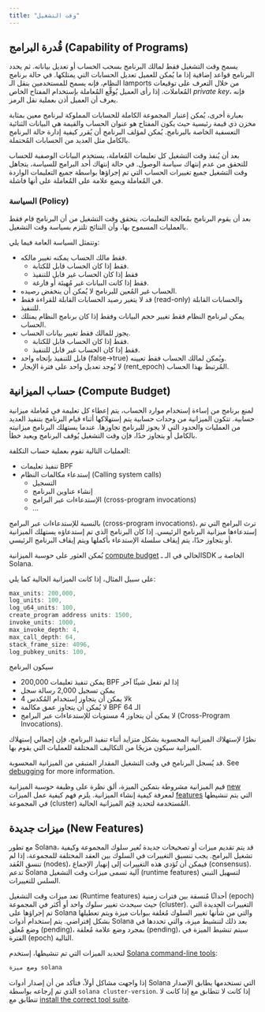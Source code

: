 ```yaml
---
title: "وقت التشغيل"
---
```


## قُدرة البرامج (Capability of Programs)

يسمح وقت التشغيل فقط لمالك البرنامج بسحب الحساب أو تعديل بياناته. ثم يحدد البرنامج قواعد إضافية إذا ما يُمكن للعميل تعديل الحسابات التي يمتلكها. في حالة برنامج النظام، فإنه يسمح للمستخدمين بنقل الـ lamports من خلال التعرف على توقيعات المُعاملات. إذا رأى العميل يُوقِّع المُعاملة بإستخدام المفتاح الخاص _private key_، فإنه يعرف أن العميل أذن بعملية نقل الرمز.

بعبارة أخرى، يُمكن إعتبار المجموعة الكاملة للحسابات المملوكة لبرنامج معين بمثابة مخزن ذي قيمة رئيسية حيث يكون المفتاح هو عنوان الحساب والقيمة هي البيانات الثنائية التعسفية الخاصة بالبرنامج. يُمكن لمؤلف البرنامج أن يُقرر كيفية إدارة حالة البرنامج بالكامل مثل العديد من الحسابات المُحتملة.

بعد أن يُنفذ وقت التشغيل كل تعليمات المُعاملة، يستخدم البيانات الوصفية للحساب للتحقق من عدم إنتهاك سياسة الوصول. في حالة إنتهاك أحد البرامج للسياسة، يتجاهل وقت التشغيل جميع تغييرات الحساب التي تم إجراؤها بواسطة جميع التعليمات الواردة في المُعاملة ويضع علامة على المُعاملة على أنها فاشلة.

### السياسة (Policy)

بعد أن يقوم البرنامج بمُعالجة التعليمات، يتحقق وقت التشغيل من أن البرنامج قام فقط بالعمليات المسموح بها، وأن النتائج تلتزم بسياسة وقت التشغيل.

وتتمثل السياسة العامة فيما يلي:

- فقط مالك الحساب يمكنه تغيير مالكه.
  - فقط إذا كان الحساب قابل للكتابة.
  - فقط إذا كان الحساب غير قابل للتنفيذ
  - فقط إذا كانت البيانات غير مُهيئة أو فارغة.
- الحساب غير المُعين للبرنامج لا يُمكن أن ينخفض رصيده.
- قد لا يتغير رصيد الحسابات القابلة للقراءة فقط (read-only) والحسابات القابلة للتنفيذ.
- يمكن لبرنامج النظام فقط تغيير حجم البيانات وفقط إذا كان برنامج النظام يمتلك الحساب.
- يجوز للمالك فقط تغيير بيانات الحساب.
  - فقط إذا كان الحساب قابل للكتابة.
  - فقط إذا كان الحساب غير قابل للتنفيذ.
- قابل للتنفيذ بإتجاه واحد (false->true) ويُمكن لمالك الحساب فقط تعيينه.
- لا يُوجد تعديل واحد على فترة الإيجار (rent_epoch) المُرتبط بهذا الحساب.

## حساب الميزانية (Compute Budget)

لمنع برنامج من إساءة إستخدام موارد الحساب، يتم إعطاء كل تعليمة في مُعاملة ميزانية حسابية. تتكون الميزانية من وحدات حسابية يتم إستهلاكها أثناء قيام البرنامج بتنفيذ العديد من العمليات والحدود التي لا يجوز للبرنامج تجاوزها. عندما يستهلك البرنامج ميزانيته بالكامل أو يتجاوز حدًا، فإن وقت التشغيل يُوقف البرنامج ويعيد خطأ.

العمليات التالية تقوم بعملية حساب التكلفة:

- تنفيذ تعليمات BPF
- إستدعاء مكالمات النظام (Calling system calls)
  - التسجيل
  - إنشاء عناوين البرنامج
  - الإستدعاءات عبر البرامج (cross-program invocations)
  - ...

بالنسبة للإستدعاءات عبر البرامج (cross-program invocations)، ترث البرامج التي تم إستدعاءها ميزانية البرنامج الرئيسي. إذا كان البرنامج الذي تم إستدعاؤه يستهلك الميزانية أو يتجاوز حدًا، يتم إيقاف سلسلة الإستدعاء بأكملها ويتم إيقاف البرنامج الرئيسي.

يُمكن العثور على حوسبة الميزانية [compute budget](https://github.com/solana-labs/solana/blob/d3a3a7548c857f26ec2cb10e270da72d373020ec/sdk/src/process_instruction.rs#L65) الحالي في الـ ـSDK الخاصة بـ Solana.

على سبيل المثال، إذا كانت الميزانية الحالية كما يلي:

```rust
max_units: 200,000,
log_units: 100,
log_u64_units: 100,
create_program address units: 1500,
invoke_units: 1000,
max_invoke_depth: 4,
max_call_depth: 64,
stack_frame_size: 4096,
log_pubkey_units: 100,
```

سيكون البرنامج

- يمكن تنفيذ تعليمات 200,000 BPF إذا لم تفعل شيئًا آخر
- يمكن تسجيل 2,000 رسالة سجل
- لا يمكن أن يتجاوز إستخدام المُكدس 4k
- لا يُمكن أن يتجاوز عمق مكالمة BPF الـ 64
- لا يمكن أن يتجاوز 4 مستويات للإستدعاءات عبر البرامج (Cross-Program Invocations).

نظرًا لإستهلاك الميزانية المحسوبة بشكل متزايد أثناء تنفيذ البرنامج، فإن إجمالي إستهلاك الميزانية سيكون مزيجًا من التكاليف المختلفة للعمليات التي يقوم بها.

قد يُسجل البرنامج في وقت التشغيل المقدار المتبقي من الميزانية المحسوبة. See [debugging](developing/on-chain-programs/debugging.md#monitoring-compute-budget-consumption) for more information.

قيم الميزانية مشروطة بتمكين الميزة، ألق نظرة على وظيفة حوسبة الميزانية [new](https://github.com/solana-labs/solana/blob/d3a3a7548c857f26ec2cb10e270da72d373020ec/sdk/src/process_instruction.rs#L97) لمعرفة كيفية إنشاء الميزانية. يلزم فهم كيفية عمل الميزات [features](runtime.md#features) التي يتم تنشيطها في المجموعة (cluster) المُستخدمة لتحديد قِيَم الميزانية الحالية.

## ميزات جديدة (New Features)

مع تطور Solana، قد يتم تقديم ميزات أو تصحيحات جديدة تُغير سلوك المجموعة وكيفية تشغيل البرامج. يجب تنسيق التغييرات في السلوك بين العقد المختلفة للمجموعة، إذا لم تنسق العُقد (nodes)، فيمكن أن تُؤدي هذه التغييرات إلى إنهيار الإجماع (consensus). تدعم Solana آلية تسمى ميزات وقت التشغيل (runtime features) لتسهيل التبني السلس للتغييرات.

تعد ميزات وقت التشغيل (Runtime features) أحداثًا مُنسقة بين فترات زمنية (epoch) حيث سيحدث تغيير سلوك واحد أو أكثر في المجموعة (cluster). التغييرات الجديدة التي تم إجراؤها على Solana والتي من شأنها تغيير السلوك مُغلفة ببوابات ميزة ويتم تعطيلها بشكل إفتراضي. يتم إستخدام أدوات Solana بعد ذلك لتنشيط ميزة، والتي تحددها في وضع مُعلق (pending)، بمجرد وضع علامة مُعلقة (pending)، سيتم تنشيط الميزة في الفترة (epoch) التالية.

لتحديد الميزات التي تم تنشيطها، إستخدم [Solana command-line tools](cli/install-solana-cli-tools.md):

```bash
وضع ميزة solana
```

إذا واجهت مشاكل أولاً، فتأكد من أن إصدار أدوات Solana التي تستخدمها يطابق الإصدار الذي تم إرجاعه بواسطة `solana cluster-version`. إذا كانت لا تتطابق مع إذا كانت لا تتطابق مع [install the correct tool suite](cli/install-solana-cli-tools.md).

